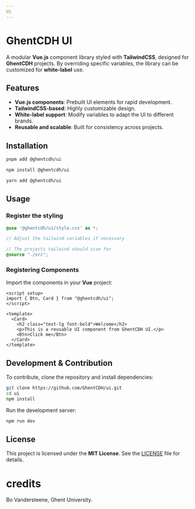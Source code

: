 ```yaml
---
Ui
---
```


# GhentCDH UI

A modular **Vue.js** component library styled with **TailwindCSS**, designed for **GhentCDH** projects. By overriding specific variables, the library can be customized for **white-label** use.

## Features

- **Vue.js components**: Prebuilt UI elements for rapid development.
- **TailwindCSS-based**: Highly customizable design.
- **White-label support**: Modify variables to adapt the UI to different brands.
- **Reusable and scalable**: Built for consistency across projects.

## Installation

```sh
pnpm add @ghentcdh/ui
```

```sh
npm install @ghentcdh/ui
```

```sh
yarn add @ghentcdh/ui
```

## Usage

### Register the styling
```scss
@use '@ghentcdh/ui/style.css' as *;

// Adjust the tailwind variables if necessary

// The projects tailwind should scan for
@source "./src";


```

### Registering Components

Import the components in your **Vue** project:

```vue
<script setup>
import { Btn, Card } from "@ghentcdh/ui";
</script>

<template>
  <Card>
    <h2 class="text-lg font-bold">Welcome</h2>
    <p>This is a reusable UI component from GhentCDH UI.</p>
    <Btn>Click me</Btn>
  </Card>
</template>
```

## Development & Contribution

To contribute, clone the repository and install dependencies:

```sh
git clone https://github.com/GhentCDH/ui.git
cd ui
npm install
```

Run the development server:

```sh
npm run dev
```

## License

This project is licensed under the **MIT License**. See the [LICENSE](./LICENSE) file for details.


# credits

Bo Vandersteene, Ghent University.
